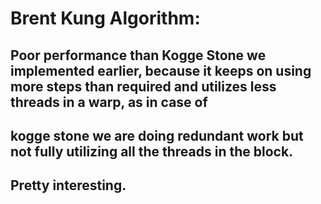 # Brent Kung Algorithm: 
## Poor performance than Kogge Stone we implemented earlier, because it keeps on using more steps than required and utilizes less threads in a warp, as in case of 
## kogge stone we are doing redundant work but not fully utilizing all the threads in the block. 
## Pretty interesting. 
